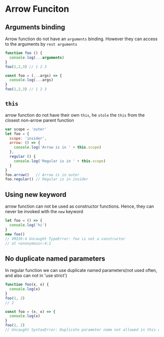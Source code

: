 # Arrow Funciton

## Arguments binding
Arrow function do not have an `arguments` binding. However they can access to the arguments by `rest arguments`

<CodeGroup>
  <CodeGroupItem title="Regular">

```js
function foo () {
  console.log(...arguments)
}
foo(1,2,3) // 1 2 3
```
  </CodeGroupItem>

  <CodeGroupItem title="Arrow" active>

```js
const foo = (...args) => {
  console.log(...args)
}
foo(1,2,3) // 1 2 3
```

  </CodeGroupItem>
</CodeGroup>

## `this`
arrow function do not have their own `this`, he `stole` the `this` from the closest non-arrow parent function

```js
var scope = 'outer'
let foo = {
  scope: 'insider',
  arrow: () => {
    console.log('Arrow is in ' + this.scope)
  },
  regular () {
    console.log('Regular is in ' + this.scope)
  }
}
foo.arrow()   // Arrow is in outer
foo.regular() // Regular is in insider
```

## Using new keyword
arrow function can not be used as constructor functions. Hence, they can never be invoked with the `new` keyword
```js
let foo = () => {
  console.log('hi')
}
new foo()
// VM339:4 Uncaught TypeError: foo is not a constructor
// at <anonymous>:4:1
```

## No duplicate named parameters
In regular function we can use duplicate named parameters(not used often, and also can not in 'use strict')
<CodeGroup>
<CodeGroupItem title='Regular'>

```js
function foo(x, x) {
  console.log(x)
}
foo(1, 2)
// 2
```
</CodeGroupItem>

<CodeGroupItem title='Arrow' active>

```js
const foo = (x, x) => {
  console.log(x)
}
foo(1, 2)
// Uncaught SyntaxError: Duplicate parameter name not allowed in this context
```
</CodeGroupItem>

</CodeGroup>

